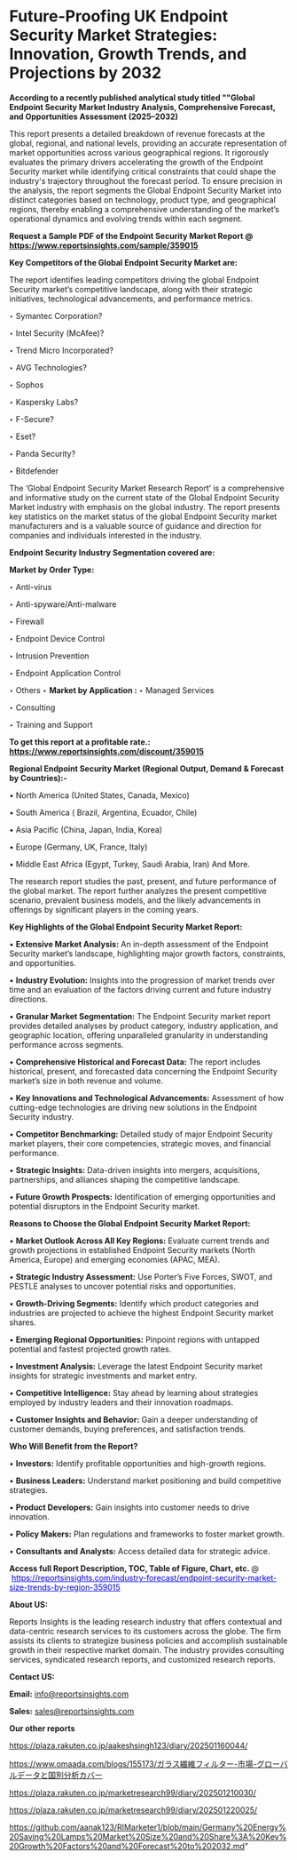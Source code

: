 # Future-Proofing UK Endpoint Security Market Strategies: Innovation, Growth Trends, and Projections by 2032

<strong>According to a recently published analytical study titled ""Global Endpoint Security Market Industry Analysis, Comprehensive Forecast, and Opportunities Assessment (2025–2032)</strong>

This report presents a detailed breakdown of revenue forecasts at the global, regional, and national levels, providing an accurate representation of market opportunities across various geographical regions. It rigorously evaluates the primary drivers accelerating the growth of the Endpoint Security market while identifying critical constraints that could shape the industry's trajectory throughout the forecast period. To ensure precision in the analysis, the report segments the Global Endpoint Security Market into distinct categories based on technology, product type, and geographical regions, thereby enabling a comprehensive understanding of the market’s operational dynamics and evolving trends within each segment.

<strong>Request a Sample PDF of the Endpoint Security Market Report </strong><strong>@<a href=https://www.reportsinsights.com/sample/359015 style=color:#0000ff;> https://www.reportsinsights.com/sample/359015</a></strong></font>

<strong>Key Competitors of the Global Endpoint Security Market are:</strong>

The report identifies leading competitors driving the global Endpoint Security market’s competitive landscape, along with their strategic initiatives, technological advancements, and performance metrics.

‣ Symantec Corporation?

‣ Intel Security (McAfee)?

‣ Trend Micro Incorporated?

‣ AVG Technologies?

‣ Sophos

‣ Kaspersky Labs?

‣ F-Secure?

‣ Eset?

‣ Panda Security?

‣ Bitdefender

The ‘Global Endpoint Security Market Research Report’ is a comprehensive and informative study on the current state of the Global Endpoint Security Market industry with emphasis on the global industry. The report presents key statistics on the market status of the global Endpoint Security market manufacturers and is a valuable source of guidance and direction for companies and individuals interested in the industry.

<strong>Endpoint Security Industry Segmentation covered are:</strong>

<strong>Market by Order Type: </strong>

‣ Anti-virus

‣ Anti-spyware/Anti-malware

‣ Firewall

‣ Endpoint Device Control

‣ Intrusion Prevention

‣ Endpoint Application Control

‣ Others
‣ 
<strong>Market by Application :</strong>
‣ Managed Services

‣ Consulting

‣ Training and Support

<strong>To get this report at a profitable rate.: <a href=https://www.reportsinsights.com/discount/359015 style=color:#0000ff;>https://www.reportsinsights.com/discount/359015</a></strong></font>

<strong>Regional Endpoint Security Market (Regional Output, Demand &amp; Forecast by Countries):-</strong>

• North America (United States, Canada, Mexico)

• South America ( Brazil, Argentina, Ecuador, Chile)

• Asia Pacific (China, Japan, India, Korea)

• Europe (Germany, UK, France, Italy)

• Middle East Africa (Egypt, Turkey, Saudi Arabia, Iran) And More.

The research report studies the past, present, and future performance of the global market. The report further analyzes the present competitive scenario, prevalent business models, and the likely advancements in offerings by significant players in the coming years.

<strong>Key Highlights of the Global Endpoint Security Market Report:</strong>

• <strong>Extensive Market Analysis:</strong> An in-depth assessment of the Endpoint Security market’s landscape, highlighting major growth factors, constraints, and opportunities.

• <strong>Industry Evolution:</strong> Insights into the progression of market trends over time and an evaluation of the factors driving current and future industry directions.

• <strong>Granular Market Segmentation:</strong> The Endpoint Security market report provides detailed analyses by product category, industry application, and geographic location, offering unparalleled granularity in understanding performance across segments.

• <strong>Comprehensive Historical and Forecast Data:</strong> The report includes historical, present, and forecasted data concerning the Endpoint Security market’s size in both revenue and volume.

• <strong>Key Innovations and Technological Advancements:</strong> Assessment of how cutting-edge technologies are driving new solutions in the Endpoint Security industry.

• <strong>Competitor Benchmarking:</strong> Detailed study of major Endpoint Security market players, their core competencies, strategic moves, and financial performance.

• <strong>Strategic Insights:</strong> Data-driven insights into mergers, acquisitions, partnerships, and alliances shaping the competitive landscape.

• <strong>Future Growth Prospects:</strong> Identification of emerging opportunities and potential disruptors in the Endpoint Security market.

<strong>Reasons to Choose the Global Endpoint Security Market Report:</strong>

• <strong>Market Outlook Across All Key Regions:</strong> Evaluate current trends and growth projections in established Endpoint Security markets (North America, Europe) and emerging economies (APAC, MEA).

• <strong>Strategic Industry Assessment:</strong> Use Porter’s Five Forces, SWOT, and PESTLE analyses to uncover potential risks and opportunities.

• <strong>Growth-Driving Segments:</strong> Identify which product categories and industries are projected to achieve the highest Endpoint Security market shares.

• <strong>Emerging Regional Opportunities:</strong> Pinpoint regions with untapped potential and fastest projected growth rates.

• <strong>Investment Analysis:</strong> Leverage the latest Endpoint Security market insights for strategic investments and market entry.

• <strong>Competitive Intelligence:</strong> Stay ahead by learning about strategies employed by industry leaders and their innovation roadmaps.

• <strong>Customer Insights and Behavior:</strong> Gain a deeper understanding of customer demands, buying preferences, and satisfaction trends.

<strong>Who Will Benefit from the Report?</strong>

• <strong>Investors:</strong> Identify profitable opportunities and high-growth regions.

• <strong>Business Leaders:</strong> Understand market positioning and build competitive strategies.

• <strong>Product Developers:</strong> Gain insights into customer needs to drive innovation.

• <strong>Policy Makers:</strong> Plan regulations and frameworks to foster market growth.

• <strong>Consultants and Analysts:</strong> Access detailed data for strategic advice.
</ul>
<strong>Access full Report Description, TOC, Table of Figure, Chart, etc. </strong>@  <a href=https://reportsinsights.com/industry-forecast/endpoint-security-market-size-trends-by-region-359015 style=color:#0000ff;>https://reportsinsights.com/industry-forecast/endpoint-security-market-size-trends-by-region-359015</a></font>

<strong><strong>About US</strong>:</strong>

Reports Insights is the leading research industry that offers contextual and data-centric research services to its customers across the globe. The firm assists its clients to strategize business policies and accomplish sustainable growth in their respective market domain. The industry provides consulting services, syndicated research reports, and customized research reports.

<strong>Contact US:</strong>

<p class=""""><b>Email:</b> <a href=mailto:info@reportsinsights.com>info@reportsinsights.com</a></p>
<p class=""""><b>Sales:</b> <a href=mailto:sales@reportsinsights.com>sales@reportsinsights.com</a></p>

<strong>Our other reports</strong>

<a href=https://plaza.rakuten.co.jp/aakeshsingh123/diary/202501160044/>https://plaza.rakuten.co.jp/aakeshsingh123/diary/202501160044/</a>

<a href=https://www.omaada.com/blogs/155173/ガラス繊維フィルター-市場-グローバルデータと国別分析カバー>https://www.omaada.com/blogs/155173/ガラス繊維フィルター-市場-グローバルデータと国別分析カバー</a>

<a href=https://plaza.rakuten.co.jp/marketresearch99/diary/202501210030/>https://plaza.rakuten.co.jp/marketresearch99/diary/202501210030/</a>

<a href=https://plaza.rakuten.co.jp/marketresearch99/diary/202501220025/>https://plaza.rakuten.co.jp/marketresearch99/diary/202501220025/</a>

<a href=https://github.com/aanak123/RIMarketer1/blob/main/Germany%20Energy%20Saving%20Lamps%20Market%20Size%20and%20Share%3A%20Key%20Growth%20Factors%20and%20Forecast%20to%202032.md>https://github.com/aanak123/RIMarketer1/blob/main/Germany%20Energy%20Saving%20Lamps%20Market%20Size%20and%20Share%3A%20Key%20Growth%20Factors%20and%20Forecast%20to%202032.md</a>"
